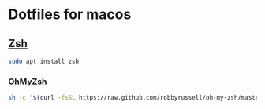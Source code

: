 # Dotfiles for macos

## [Zsh](http://www.zsh.org/)

``` bash
sudo apt install zsh
```

### [OhMyZsh](http://ohmyz.sh/)

``` bash
sh -c "$(curl -fsSL https://raw.github.com/robbyrussell/oh-my-zsh/master/tools/install.sh)"
```

